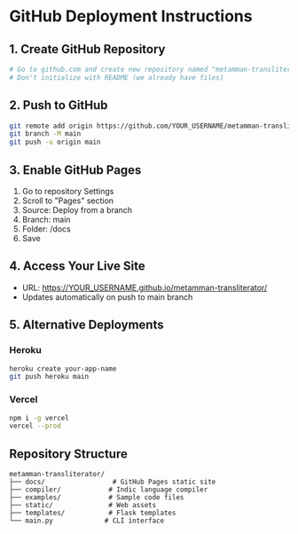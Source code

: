 # GitHub Deployment Instructions

## 1. Create GitHub Repository
```bash
# Go to github.com and create new repository named "metamman-transliterator"
# Don't initialize with README (we already have files)
```

## 2. Push to GitHub
```bash
git remote add origin https://github.com/YOUR_USERNAME/metamman-transliterator.git
git branch -M main
git push -u origin main
```

## 3. Enable GitHub Pages
1. Go to repository Settings
2. Scroll to "Pages" section
3. Source: Deploy from a branch
4. Branch: main
5. Folder: /docs
6. Save

## 4. Access Your Live Site
- URL: https://YOUR_USERNAME.github.io/metamman-transliterator/
- Updates automatically on push to main branch

## 5. Alternative Deployments

### Heroku
```bash
heroku create your-app-name
git push heroku main
```

### Vercel
```bash
npm i -g vercel
vercel --prod
```

## Repository Structure
```
metamman-transliterator/
├── docs/                 # GitHub Pages static site
├── compiler/            # Indic language compiler
├── examples/            # Sample code files
├── static/              # Web assets
├── templates/           # Flask templates
└── main.py             # CLI interface
```